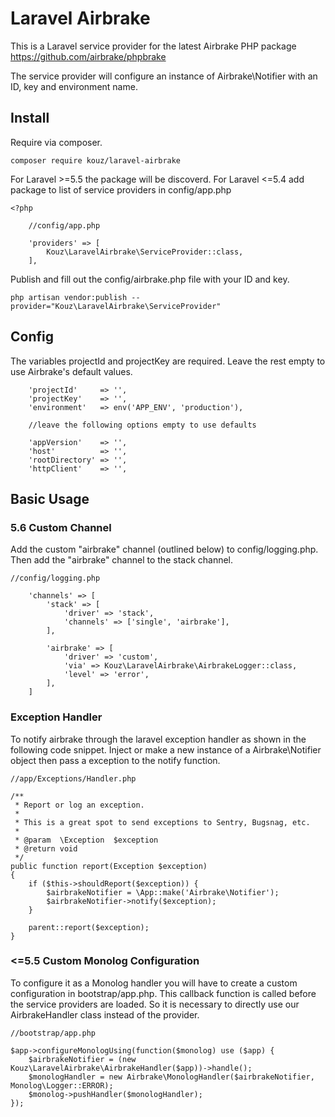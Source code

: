 # Laravel Airbrake

This is a Laravel service provider for the latest Airbrake PHP package https://github.com/airbrake/phpbrake

The service provider will configure an instance of Airbrake\Notifier with an ID, key and environment name.

## Install
Require via composer.
```
composer require kouz/laravel-airbrake
```
For Laravel >=5.5 the package will be discoverd. For Laravel <=5.4 add package to list of service providers in config/app.php
```
<?php

    //config/app.php
  
    'providers' => [
        Kouz\LaravelAirbrake\ServiceProvider::class,
    ],
```
Publish and fill out the config/airbrake.php file with your ID and key.
```
php artisan vendor:publish --provider="Kouz\LaravelAirbrake\ServiceProvider"
```

## Config
The variables projectId and projectKey are required. Leave the rest empty to use Airbrake's default values.
```
    'projectId'     => '',
    'projectKey'    => '',
    'environment'   => env('APP_ENV', 'production'),

    //leave the following options empty to use defaults

    'appVersion'    => '',
    'host'          => '',
    'rootDirectory' => '',
    'httpClient'    => '',
```

## Basic Usage
### 5.6 Custom Channel
Add the custom "airbrake" channel (outlined below) to config/logging.php. Then add the "airbrake" channel to the stack channel.
```
//config/logging.php

    'channels' => [
        'stack' => [
            'driver' => 'stack',
            'channels' => ['single', 'airbrake'],
        ],

        'airbrake' => [
            'driver' => 'custom',
            'via' => Kouz\LaravelAirbrake\AirbrakeLogger::class,
            'level' => 'error',
        ],
    ]
```

### Exception Handler
To notify airbrake through the laravel exception handler as shown in the following code snippet. Inject or make a new instance
of a Airbrake\Notifier object then pass a exception to the notify function.

```
//app/Exceptions/Handler.php

/**
 * Report or log an exception.
 *
 * This is a great spot to send exceptions to Sentry, Bugsnag, etc.
 *
 * @param  \Exception  $exception
 * @return void
 */
public function report(Exception $exception)
{
    if ($this->shouldReport($exception)) {
        $airbrakeNotifier = \App::make('Airbrake\Notifier');
        $airbrakeNotifier->notify($exception);
    }

    parent::report($exception);
}
```

### <=5.5 Custom Monolog Configuration 
To configure it as a Monolog handler you will have to create a custom configuration in bootstrap/app.php. This callback function is called 
before the service providers are loaded. So it is necessary to directly use our AirbrakeHandler class instead of the provider.

```
//bootstrap/app.php

$app->configureMonologUsing(function($monolog) use ($app) {
    $airbrakeNotifier = (new Kouz\LaravelAirbrake\AirbrakeHandler($app))->handle();
    $monologHandler = new Airbrake\MonologHandler($airbrakeNotifier, Monolog\Logger::ERROR);
    $monolog->pushHandler($monologHandler);
});
```
